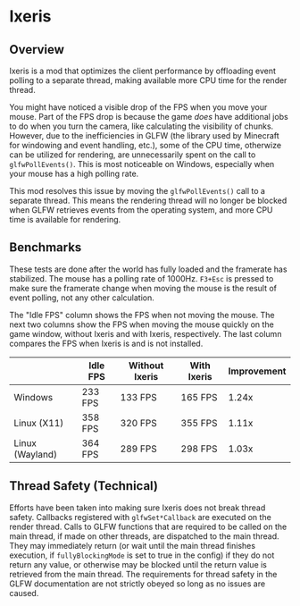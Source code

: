 # Ixeris

## Overview

Ixeris is a mod that optimizes the client performance by offloading event polling to a separate thread, making available more CPU time for the render thread.

You might have noticed a visible drop of the FPS when you move your mouse. Part of the FPS drop is because the game *does* have additional jobs to do when you turn the camera, like calculating the visibility of chunks. However, due to the inefficiencies in GLFW (the library used by Minecraft for windowing and event handling, etc.), some of the CPU time, otherwize can be utilized for rendering, are unnecessarily spent on the call to ```glfwPollEvents()```. This is most noticeable on Windows, especially when your mouse has a high polling rate.

This mod resolves this issue by moving the ```glfwPollEvents()``` call to a separate thread. This means the rendering thread will no longer be blocked when GLFW retrieves events from the operating system, and more CPU time is available for rendering.

## Benchmarks

These tests are done after the world has fully loaded and the framerate has stabilized. The mouse has a polling rate of 1000Hz. ```F3+Esc``` is pressed to make sure the framerate change when moving the mouse is the result of event polling, not any other calculation.

The "Idle FPS" column shows the FPS when not moving the mouse. The next two columns show the FPS when moving the mouse quickly on the game window, without Ixeris and with Ixeris, respectively. The last column compares the FPS when Ixeris is and is not installed.

|                 | Idle FPS | Without Ixeris | With Ixeris | Improvement |
|-----------------|----------|----------------|-------------|-------------|
| Windows         | 233 FPS  | 133 FPS        | 165 FPS     | 1.24x       |
| Linux (X11)     | 358 FPS  | 320 FPS        | 355 FPS     | 1.11x       |
| Linux (Wayland) | 364 FPS  | 289 FPS        | 298 FPS     | 1.03x       |

## Thread Safety (Technical)

Efforts have been taken into making sure Ixeris does not break thread safety. Callbacks registered with ```glfwSet*Callback``` are executed on the render thread. Calls to GLFW functions that are required to be called on the main thread, if made on other threads, are dispatched to the main thread. They may immediately return (or wait until the main thread finishes execution, if ```fullyBlockingMode``` is set to true in the config) if they do not return any value, or otherwise may be blocked until the return value is retrieved from the main thread. The requirements for thread safety in the GLFW documentation are not strictly obeyed so long as no issues are caused.
